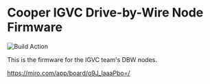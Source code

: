 # Cooper IGVC Drive-by-Wire Node Firmware

![Build Action](https://github.com/autonomy-lab-cooper-union/dbw_firmware/actions/workflows/platformio-testespidf.yml/badge.svg)

This is the firmware for the IGVC team's DBW nodes.

https://miro.com/app/board/o9J_laaaPbo=/
